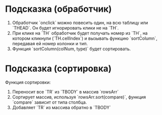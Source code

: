 # Подсказка (обработчик)

<ol>
<li>Обработчик `onclick` можно повесить один, на всю таблицу или `THEAD`. Он будет игнорировать клики не на `TH`.</li>
<li>При клике на `TH` обработчик будет получать номер из `TH`, на котором кликнули (`TH.cellIndex`) и вызывать функцию `sortColumn`, передавая ей номер колонки и тип.</li>
<li>Функция `sortColumn(colNum, type)` будет сортировать.</li>
</ol>

# Подсказка (сортировка)

Функция сортировки:

<ol>
<li>Переносит все `TR` из `TBODY` в массив `rowsArr`</li>
<li>Сортирует массив, используя `rowsArr.sort(compare)`, функция `compare` зависит от типа столбца.</li>
<li>Добавляет `TR` из массива обратно в `TBODY`</li>
</ol>


